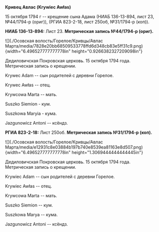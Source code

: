 **Кривец Авлас (Krywiec Awłas)**

15 октября 1794 г -- крещение сына Адама (НИАБ 136-13-894, лист 23,
№44/1794-р (ориг)), (РГИА 823-2-18, лист 250об, №31/1794-р (коп)).

**НИАБ 136-13-894:** Лист 23. **Метрическая запись №44/1794-р (ориг).**

![](./Осовская волость/Горелое/Кривцы/Авлас Марта/media/7828e20bb68509533778ffd6d348cb83e5ff31c9.png){width="6.496527777777778in"
height="0.9266382327209098in"}

Дедиловичская Покровская церковь. 15 октября 1794 года. Метрическая
запись о крещении.

Krywec Adam -- сын родителей с деревни Горелое.

Krywec Awłas -- отец.

Krywcowa Marta -- мать.

Suszko Siemion - кум.

Suszkowa Maryia - кума.

Jazgunowicz Antoni -- ксёндз.

**РГИА 823-2-18:** Лист 250об. **Метрическая запись №31/1794-р (коп).**

![](./Осовская волость/Горелое/Кривцы/Авлас Марта/media/e12931c8e03884b197b740e8539ea81163e8d507.png){width="6.496527777777778in"
height="1.3069444444444445in"}

Дедиловичская Покровская церковь. 15 октября 1794 года. Метрическая
запись о крещении.

Krywiec Adam -- сын родителей с деревни Горелое.

Krywiec Awłas -- отец.

Krywcowa Marta -- мать.

Suszko Siemion -- кум.

Suszkowa Marya -- кума.

Jazgunowicz Antoni -- ксёндз.
